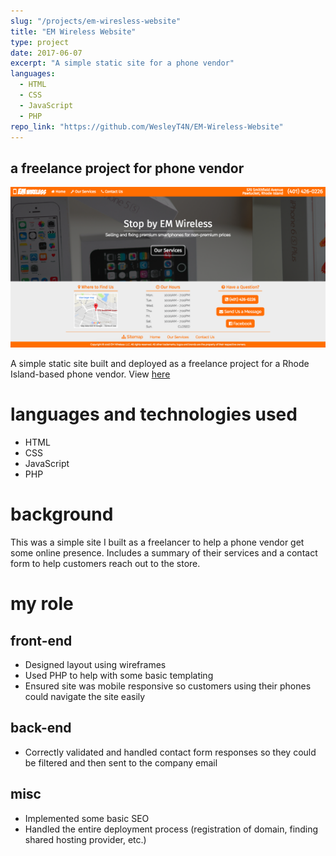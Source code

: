 ```yaml
---
slug: "/projects/em-wiresless-website"
title: "EM Wireless Website"
type: project
date: 2017-06-07
excerpt: "A simple static site for a phone vendor"
languages:
  - HTML
  - CSS
  - JavaScript
  - PHP
repo_link: "https://github.com/WesleyT4N/EM-Wireless-Website"
---
```

## a freelance project for phone vendor

![Desktop screenshot](./images/emwireless.png)

A simple static site built and deployed as a freelance project for a Rhode
Island-based phone vendor. View [here](http://em-wireless.com/)

# languages and technologies used

- HTML
- CSS
- JavaScript
- PHP

# background
This was a simple site I built as a freelancer to help a phone vendor get some
online presence. Includes a summary of their services and a contact form to help
customers reach out to the store.

# my role

## front-end

- Designed layout using wireframes
- Used PHP to help with some basic templating
- Ensured site was mobile responsive so customers using their phones could navigate
the site easily

## back-end

- Correctly validated and handled contact form responses so they could be filtered
and then sent to the company email

## misc

- Implemented some basic SEO
- Handled the entire deployment process (registration of domain, finding shared
hosting provider, etc.)
